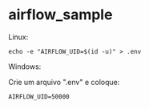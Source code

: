 # airflow_sample

Linux:

```echo -e "AIRFLOW_UID=$(id -u)" > .env```

Windows:

Crie um arquivo ".env" e coloque:

```AIRFLOW_UID=50000```